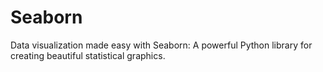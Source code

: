 # Seaborn
Data visualization made easy with Seaborn: A powerful Python library for creating beautiful statistical graphics.
